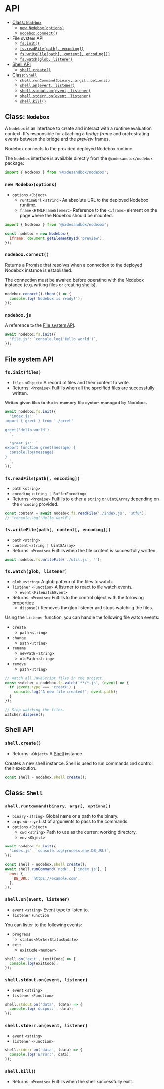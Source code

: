 # API

- [Class: `Nodebox`](#class-nodebox)
  - [`new Nodebox(options)`](#new-nodeboxurl-options)
  - [`nodebox.connect()`](#nodeboxconnect)
- [File system API](#file-system-api)
  - [`fs.init()`](#fsinitfiles)
  - [`fs.readFile(path[, encoding])`](#fsreadfilepath-encoding)
  - [`fs.writeFile(path[, content[, encoding]])`](#fswritefilepath-content-encoding)
  - [`fs.watch(glob, listener)`](#fswatchglob-listener)
- [Shell API](#shell-api)
  - [`shell.create()`](#shellcreate)
- [Class: `Shell`](#class-shell)
  - [`shell.runCommand(binary, args[, options])`](#shellruncommandbinary-args-options)
  - [`shell.on(event, listener)`](#shellonevent-listener)
  - [`shell.stdout.on(event, listener)`](#shellstdoutonevent-listener)
  - [`shell.stderr.on(event, listener)`](#shellstderronevent-listener)
  - [`shell.kill()`](#shellkill)

## Class: `Nodebox`

A `Nodebox` is an interface to create and interact with a runtime evaluation context. It's responsible for attaching a _bridge frame_ and orchestrating events between the bridge and the _preview_ frames.

Nodebox connects to the provided deployed Nodebox runtime.

The `Nodebox` interface is available directly from the `@codesandbox/nodebox` package:

```js
import { Nodebox } from '@codesandbox/nodebox';
```

### `new Nodebox(options)`

- `options` `<Object>`
  - `runtimeUrl` `<string>` An absolute URL to the deployed Nodebox runtime.
  - `frame` `<HTMLFrameElement>` Reference to the `<iframe>` element on the page where the Nodebox should be mounted.

```js
import { Nodebox } from '@codesandbox/nodebox';

const nodebox = new Nodebox({
  iframe: document.getElementById('preview'),
});
```

### `nodebox.connect()`

Returns a Promise that resolves when a connection to the deployed Nodebox instance is established.

The connection must be awaited before operating with the Nodebox instance (e.g. writing files or creating shells).

```js
nodebox.connect().then(() => {
  console.log('Nodebox is ready!');
});
```

### `nodebox.js`

A reference to the [File system API](#file-system-api).

```js
await nodebox.fs.init({
  'file.js': `console.log('Hello world')`,
});
```

## File system API

### `fs.init(files)`

- `files` `<Object>` A record of files and their content to write.
- Returns: `<Promise>` Fulfills when all the specified files are successfully written.

Writes given files to the in-memory file system managed by Nodebox.

```js
await nodebox.fs.init({
  'index.js': `
import { greet } from './greet'

greet('Hello world')
  `,

  'greet.js': `
export function greet(message) {
  console.log(message)
}
  `,
});
```

### `fs.readFile(path[, encoding])`

- `path` `<string>`
- `encoding` `<string | BufferEncoding>`
- Returns: `<Promise>` Fulfills to either a `string` or `Uint8Array` depending on the `encoding` provided.

```js
const content = await nodebox.fs.readFile('./index.js', 'utf8');
// "console.log('Hello world')
```

### `fs.writeFile(path[, content[, encoding]])`

- `path` `<string>`
- `content` `<string | Uint8Array>`
- Returns: `<Promise>` Fulfills when the file content is successfully written.

```js
await nodebox.fs.writeFile('./util.js', '');
```

### `fs.watch(glob, listener)`

- `glob` `<string>` A glob pattern of the files to watch.
- `listener` `<Function>` A listener to react to file watch events.
  - `event` `<FileWatchEvent>`
- Returns: `<Promise>` Fulfills to the control object with the following properties:
  - `dispose()` Removes the glob listener and stops watching the files.

Using the `listener` function, you can handle the following file watch events:

- `create`
  - `path` `<string>`
- `change`
  - `path` `<string>`
- `rename`
  - `newPath` `<string>`
  - `oldPath` `<string>`
- `remove`
  - `path` `<string>`

```js
// Watch all JavaScript files in the project.
const watcher = nodebox.fs.watch('**/*.js', (event) => {
  if (event.type === 'create') {
    console.log('A new file created!', event.path);
  }
});

// Stop watching the files.
watcher.dispose();
```

## Shell API

### `shell.create()`

- Returns: `<Object>` A [Shell](#class-shell) instance.

Creates a new shell instance. Shell is used to run commands and control their execution.

```js
const shell = nodebox.shell.create();
```

## Class: `Shell`

### `shell.runCommand(binary, args[, options])`

- `binary` `<string>` Global name or a path to the binary.
- `args` `<Array>` List of arguments to pass to the commands.
- `options` `<Object`>
  - `cwd` `<string>` Path to use as the current working directory.
  - `env` `<Object>`

```js
await nodebox.fs.init({
  'index.js': `console.log(process.env.DB_URL)`,
});

const shell = nodebox.shell.create();
await shell.runCommand('node', ['index.js'], {
  env: {
    DB_URL: 'https://example.com',
  },
});
```

### `shell.on(event, listener)`

- `event` `<string>` Event type to listen to.
- `listener` `Function`

You can listen to the following events:

- `progress`
  - `status` `<WorkerStatusUpdate>`
- `exit`
  - `exitCode` `<number>`

```js
shell.on('exit', (exitCode) => {
  console.log(exitCode);
});
```

### `shell.stdout.on(event, listener)`

- `event` `<string>`
- `listener` `<Function>`

```js
shell.stdout.on('data', (data) => {
  console.log('Output:', data);
});
```

### `shell.stderr.on(event, listener)`

- `event` `<string>`
- `listener` `<Function>`

```js
shell.stderr.on('data', (data) => {
  console.log('Error:', data);
});
```

### `shell.kill()`

- Returns: `<Promise>` Fulfills when the shell successfully exits.
